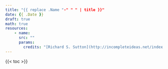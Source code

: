 ```yaml
---
title: "{{ replace .Name "-" " " | title }}"
date: {{ .Date }}
draft: true
math: true
resources:
    - name:
      src: ""
      params:
        credits: "[Richard S. Sutton](http://incompleteideas.net/index.html) and [Andrew G. Barto](https://people.cs.umass.edu/~barto/) on [Reinforcement Learning: An Introduction](http://incompleteideas.net/book/RLbook2020.pdf)"
---
```


{{< toc >}}

